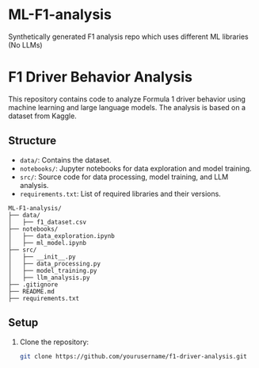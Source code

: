 # ML-F1-analysis
Synthetically generated F1 analysis repo which uses different ML libraries (No LLMs)

# F1 Driver Behavior Analysis

This repository contains code to analyze Formula 1 driver behavior using machine learning and large language models. The analysis is based on a dataset from Kaggle.

## Structure

- `data/`: Contains the dataset.
- `notebooks/`: Jupyter notebooks for data exploration and model training.
- `src/`: Source code for data processing, model training, and LLM analysis.
- `requirements.txt`: List of required libraries and their versions.

```
ML-F1-analysis/
├── data/
│   ├── f1_dataset.csv
├── notebooks/
│   ├── data_exploration.ipynb
│   ├── ml_model.ipynb
├── src/
│   ├── __init__.py
│   ├── data_processing.py
│   ├── model_training.py
│   ├── llm_analysis.py
├── .gitignore
├── README.md
├── requirements.txt

```

## Setup

1. Clone the repository:
   ```sh
   git clone https://github.com/yourusername/f1-driver-analysis.git
